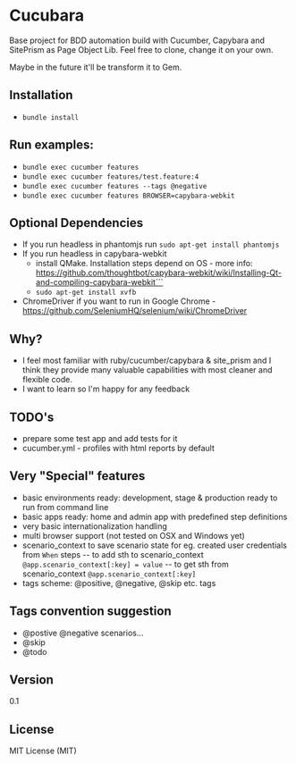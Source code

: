 # Cucubara
Base project for BDD automation build with Cucumber, Capybara and SitePrism as Page Object Lib.
Feel free to clone, change it on your own.

Maybe in the future it'll be transform it to Gem.

## Installation
- ```bundle install```

## Run examples:
- ```bundle exec cucumber features```
- ```bundle exec cucumber features/test.feature:4```
- ```bundle exec cucumber features --tags @negative```
- ```bundle exec cucumber features BROWSER=capybara-webkit```

## Optional Dependencies
- If you run headless in phantomjs run ```sudo apt-get install phantomjs```
- If you run headless in capybara-webkit
  - install QMake. Installation steps depend on OS - more info: https://github.com/thoughtbot/capybara-webkit/wiki/Installing-Qt-and-compiling-capybara-webkit```
  - ```sudo apt-get install xvfb```
- ChromeDriver if you want to run in Google Chrome - https://github.com/SeleniumHQ/selenium/wiki/ChromeDriver

## Why?
- I feel most familiar with ruby/cucumber/capybara & site_prism and I think they provide many valuable capabilities with most cleaner and flexible code.
- I want to learn so I'm happy for any feedback

## TODO's
- prepare some test app and add tests for it
- cucumber.yml - profiles with html reports by default

## Very "Special" features
- basic environments ready: development, stage & production ready to run from command line
- basic apps ready: home and admin app with predefined step definitions
- very basic internationalization handling
- multi browser support (not tested on OSX and Windows yet)
- scenario_context to save scenario state for eg. created user credentials from ```When``` steps
-- to add sth to scenario_context ```@app.scenario_context[:key] = value```
-- to get sth from scenario_context ```@app.scenario_context[:key]```
- tags scheme: @positive, @negative, @skip etc. tags

## Tags convention suggestion
- @postive @negative scenarios...
- @skip
- @todo

## Version
0.1

## License
MIT License (MIT)
